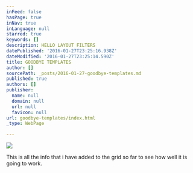 ```yaml
---
inFeed: false
hasPage: true
inNav: true
inLanguage: null
starred: true
keywords: []
description: HELLO LAYOUT FILTERS
datePublished: '2016-01-27T23:25:16.938Z'
dateModified: '2016-01-27T23:25:14.590Z'
title: GOODBYE TEMPLATES
author: []
sourcePath: _posts/2016-01-27-goodbye-templates.md
published: true
authors: []
publisher:
  name: null
  domain: null
  url: null
  favicon: null
url: goodbye-templates/index.html
_type: WebPage

---
```

![](https://the-grid-user-content.s3-us-west-2.amazonaws.com/d6a32922-5334-4ded-bd9d-29eb36643d1b.JPG)

This is all the info that i have added to the grid so far to see how well it is going to work.
